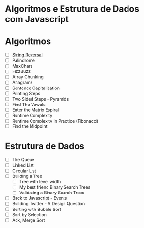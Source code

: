 # Algoritmos e Estrutura de Dados com Javascript

# Algoritmos

- [ ] [String Reversal](./Algorithms/string-reversal/STRING-REVERSAL.md)
- [ ] Palindrome
- [ ] MaxChars
- [ ] FizzBuzz
- [ ] Array Chunking
- [ ] Anagrams
- [ ] Sentence Capitalization
- [ ] Printing Steps
- [ ] Two Sided Steps - Pyramids
- [ ] Find The Vowels
- [ ] Enter the Matrix Espiral
- [ ] Runtime Complexity
- [ ] Runtime Complexity in Practice (Fibonacci)
- [ ] Find the Midpoint

# Estrutura de Dados

- [ ] The Queue
- [ ] Linked List
- [ ] Circular List
- [ ] Building a Tree
  - [ ] Tree with level width
  - [ ] My best friend Binary Search Trees
  - [ ] Validating a Binary Search Trees
- [ ] Back to Javascript - Events
- [ ] Building Twitter - A Design Question
- [ ] Sorting with Bubble Sort
- [ ] Sort by Selection
- [ ] Ack, Merge Sort

